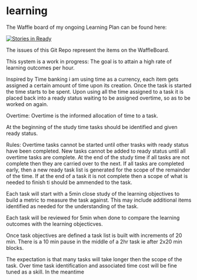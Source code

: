 learning
========

The Waffle board of my ongoing Learning Plan can be found here:

[![Stories in Ready](https://badge.waffle.io/ChronicD/learning.png?label=ready&title=Ready)](http://waffle.io/ChronicD/learning)

The issues of this Git Repo represent the items on the WaffleBoard.

This system is a work in progress: The goal is to attain a high rate of learning outcomes per hour.

Inspired by Time banking i am using time as a currency, each item gets assigned a certain amount of time upon its creation. Once the task is started the time starts to be spent. Upon using all the time assigned to a task it is placed back into a ready status waiting to be assigned overtime, so as to be worked on again.

Overtime:
Overtime is the informed allocation of time to a task.

At the beginning of the study time tasks should be identified and given ready status.

Rules:
Overtime tasks cannot be started until other trasks with ready status have been completed.
New tasks cannot be added to ready status until all overtime tasks are complete.
At the end of the study time if all tasks are not complete then they are carried over to the next.
If all tasks are completed early, then a new ready task list is generated for the scope of the remainder of the time.
If at the end of a task it is not complete then a scope of what is needed to finish ti should be ammended to the task.

Each task will start with a 5min close study of the learning objectives to build a metric to measure the task against. This may include additional items identified as needed for the understanding of the task.

Each task will be reviewed for 5min when done to compare the learning outcomes with the learning objecticves.

Once task objectives are defined a task list is built with increments of 20 min. 
There is a 10 min pause in the middle of a 2hr task ie after 2x20 min blocks.

The expectation is that many tasks will take longer then the scope of the task. Over time task identification and associated time cost will be fine tuned as a skill. In the meantime 
